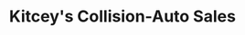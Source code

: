 ---
title: "Kitcey's Collision-Auto Sales"
url: /erie/kitceys-collision-auto-sales/
shop: Autowerkstatt
---